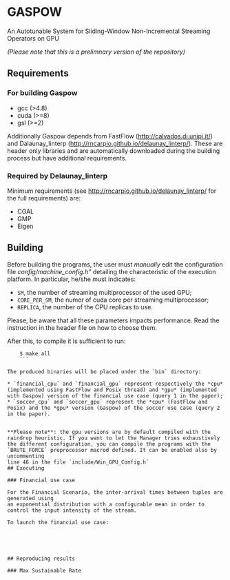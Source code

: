 # GASPOW
An Autotunable System for Sliding-Window Non-Incremental Streaming Operators on GPU

*(Please note that this is a prelimnary version of the repository)*
## Requirements



### For building Gaspow

* gcc (>4.8)
* cuda (>=8)
* gsl (>=2)

Additionally Gaspow depends from FastFlow (http://calvados.di.unipi.it/)  and Dalaunay_linterp (http://rncarpio.github.io/delaunay_linterp/). These are header only libraries and are automatically downloaded during the building process but have additional requirements.

### Required by Delaunay_linterp
Minimum requirements (see http://rncarpio.github.io/delaunay_linterp/ for the full requirements) are:

* CGAL
* GMP
* Eigen


## Building

Before building the programs, the user must *manually* edit the configuration file  *config/machine_config.h"* detailing the characteristic of the execution platform.
In particular, he/she must indicates:

* `SM`, the  number of streaming multiprocessor of the used GPU;
*  `CORE_PER_SM`, the numer of cuda core per streaming multiprocessor;
*  `REPLICA`, the number of the CPU replicas to use.

Please, be aware that all these parameters impacts performance. Read the instruction in the header file on how to choose them.


After this, to compile it is sufficient to run:

```
    $ make all
    ```

The produced binaries will be placed under the `bin` directory:

* `financial_cpu` and `financial_gpu` represent respectively the *cpu* (implemented using FastFlow and Posix thread) and *gpu* (implemented with Gaspow) version of the financial use case (query 1 in the paper);
* `soccer_cpu` and `soccer_gpu` represent the *cpu* (FastFlow and Posix) and the *gpu* version (Gaspow) of the soccer use case (query 2 in the paper).


**Please note**: the gpu versions are by default compiled with the raindrop heuristic. If you want to let the Manager tries exhaustively the different configuration, you can compile the programs with the `BRUTE_FORCE` preprocessor macrod defined. It can be enabled also by uncommenting 
line 46 in the file `include/Win_GPU_Config.h`
## Executing

### Financial use case

For the Financial Scenario, the inter-arrival times between tuples are generated using
an exponential distribution with a configurable mean in order to control the input intensity of the stream.

To launch the financial use case:





## Reproducing results

### Max Sustainable Rate 



